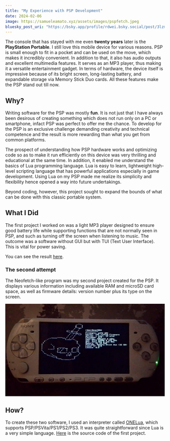 ```yaml
---
title: "My Experience with PSP Development"
date: 2024-02-06
image: https://samueleamato.xyz/assets/images/pspfetch.jpeg
bluesky_post_uri: "https://bsky.app/profile/rdwei.bsky.social/post/3lzmfk7s67c2i"
---
```


The console that has stayed with me even **twenty years** later is the **PlayStation Portable**. 
I still love this mobile device for various reasons. PSP is small enough to fit in a pocket and can be used on the move, which makes it incredibly convenient. 
In addition to that, it also has audio outputs and excellent multimedia features. It serves as an MP3 player, thus making it a versatile entertainment gadget. 
In terms of hardware, the device itself is impressive because of its bright screen, long-lasting battery, and expandable storage via Memory Stick Duo cards. 
All these features make the PSP stand out till now. 

## Why?

Writing software for the PSP was mostly **fun**. It is not just that I have always been desirous of creating something which does not run only on a PC or 
smartphone, infact PSP was perfect to offer me the chance. To develop for the PSP is an exclusive challenge demanding creativity and technical competence 
and the result is more rewarding than what you get from common platforms. 

The prospect of understanding how PSP hardware works and optimizing code so 
as to make it run efficiently on this device was very thrilling and educational at the same time. In addition, it enabled me understand the basics of 
Lua programming language. Lua is easy to learn, lightweight high-level scripting language that has powerful applications especially in game development. 
Using Lua on my PSP made me realize its simplicity and flexibility hence opened a way into future undertakings. 

Beyond coding, however, this project sought to expand the bounds of what can be done with this classic portable system. 

## What I Did

The first project I worked on was a light MP3 player designed to ensure good battery life while supporting functions that are not normally seen in PSP, and 
such as turning off the screen when listening to music. The outcome was a software without GUI but with TUI (Text User Interface). This is vital for power 
saving.

You can see the result [here](https://github.com/rdWei/UMusic).

### The second attempt

The Neofetch-like program was my second project created for the PSP. It displays various information including available RAM and microSD card space, as well
as firmware details: version number plus its type on the screen. 

<p align="center">
  <img src="/assets/images/pspfetch.jpeg" alt="psp neofetch" width="600" />
</p>


## How?

To create these two software, I used an interpreter called [ONELua](https://onelua.x10.mx/psp/docs/en), which supports PSP/PSVita/PS1/PS2/PS3. It was quite straightforward since Lua is a very 
simple language. [Here](https://github.com/rdWei/UMusic) is the source code of the first project. 
